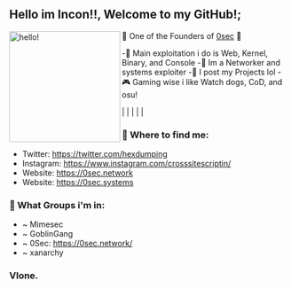 ## Hello im Incon!!, Welcome to my GitHub!;
<p>
  <img width="200" alt="hello!" align="left" src="https://gifimage.net/wp-content/uploads/2017/07/demon-gif-24.gif">
</p>

🚨 One of the Founders of [0sec](https://0sec.systems) 🚨

-🔧 Main exploitation i do is Web, Kernel, Binary, and Console 
-🔧 Im a Networker and systems exploiter
-🔧 I post my Projects lol
-🎮 Gaming wise i like Watch dogs, CoD, and osu!

|
|
|
|
|
### 💬 Where to find me:
- Twitter: https://twitter.com/hexdumping
- Instagram: https://www.instagram.com/crosssitescriptin/
- Website: https://0sec.network
- Website: https://0sec.systems



### 💬 What Groups i'm in:

- ~ Mimesec
- ~ GoblinGang
- ~ 0Sec: https://0sec.network/
- ~ xanarchy

###  Vlone.


